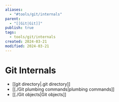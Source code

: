 ```yaml
---
aliases:
  - "#tools/git/internals"
parent:
  - "[[Git|Git]]"
publish: true
tags:
  - tools/git/internals
created: 2024-03-21
modified: 2024-03-21
---
```

# Git Internals
- [[git directory|.git directory]]
- [[./Git plumbing commands|plumbing commands]]
- [[./Git objects|Git objects]]